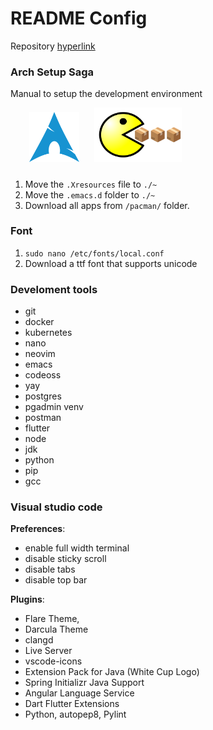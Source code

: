 # README Config 

Repository [hyperlink](https://github.com/Moundier/config.git)

### Arch Setup Saga

Manual to setup the development environment


<div style="display: block;">
    <img style='padding-left: 30px; padding-bottom: 10px;' src='./assets/arch.png' width='80'/>
    <img style='padding-left: 20px; padding-bottom: 10px;' src='./assets/pacman2.png' width='140'/>
</div>

1. Move the `.Xresources` file to `./~`
2. Move the `.emacs.d` folder to `./~`
3. Download all apps from `/pacman/` folder.

### Font 
1. `sudo nano /etc/fonts/local.conf`
2. Download a ttf font that supports unicode

### Develoment tools

- git 
- docker
- kubernetes
- nano 
- neovim 
- emacs 
- codeoss
- yay
- postgres 
- pgadmin venv
- postman
- flutter
- node 
- jdk
- python
- pip
- gcc

### Visual studio code
**Preferences**:
- enable full width terminal
- disable sticky scroll
- disable tabs
- disable top bar

**Plugins**:
- Flare Theme,
- Darcula Theme
- clangd
- Live Server
- vscode-icons
- Extension Pack for Java (White Cup Logo)
- Spring Initializr Java Support
- Angular Language Service
- Dart Flutter Extensions
- Python, autopep8, Pylint
